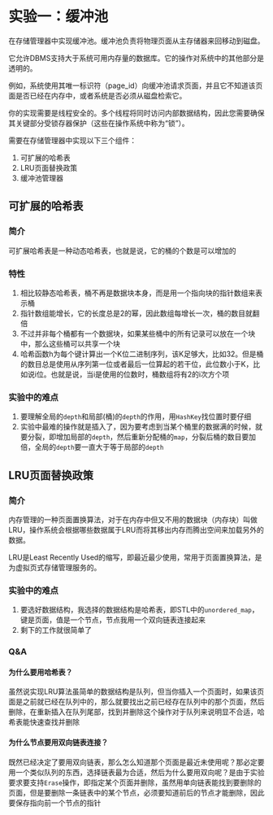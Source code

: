 # 实验一：缓冲池

在存储管理器中实现缓冲池。缓冲池负责将物理页面从主存储器来回移动到磁盘。

它允许DBMS支持大于系统可用内存量的数据库。它的操作对系统中的其他部分是透明的。

例如，系统使用其唯一标识符（page_id）向缓冲池请求页面，并且它不知道该页面是否已经在内存中，或者系统是否必须从磁盘检索它。

你的实现需要是线程安全的。多个线程将同时访问内部数据结构，因此您需要确保其关键部分受锁存器保护（这些在操作系统中称为“锁”）。

需要在存储管理器中实现以下三个组件：
1. 可扩展的哈希表
2. LRU页面替换政策
3. 缓冲池管理器


## 可扩展的哈希表
### 简介
可扩展哈希表是一种动态哈希表，也就是说，它的桶的个数是可以增加的

### 特性
1. 相比较静态哈希表，桶不再是数据块本身，而是用一个指向块的指针数组来表示桶
2. 指针数组能增长，它的长度总是2的幂，因此数组每增长一次，桶的数目就翻倍
3. 不过并非每个桶都有一个数据块，如果某些桶中的所有记录可以放在一个块中，那么这些桶可以共享一个块
4. 哈希函数h为每个键计算出一个K位二进制序列，该K足够大，比如32。但是桶的数目总是使用从序列第一位或者最后一位算起的若干位，此位数小于K，比如说i位。也就是说，当i是使用的位数时，桶数组将有2的i次方个项


### 实验中的难点
1. 要理解全局的`depth`和局部(桶)的`depth`的作用，用`HashKey`找位置时要仔细
2. 实验中最难的操作就是插入了，因为要考虑到当某个桶里的数据满的时候，就要分裂，即增加局部的`depth`，然后重新分配桶的`map`，分裂后桶的数目要加倍，全局的`depth`要一直大于等于局部的`depth`


## LRU页面替换政策
### 简介
内存管理的一种页面置换算法，对于在内存中但又不用的数据块（内存块）叫做LRU，操作系统会根据哪些数据属于LRU而将其移出内存而腾出空间来加载另外的数据。

LRU是Least Recently Used的缩写，即最近最少使用，常用于页面置换算法，是为虚拟页式存储管理服务的。

### 实验中的难点
1. 要选好数据结构，我选择的数据结构是哈希表，即STL中的`unordered_map`，键是页面，值是一个节点，节点我用一个双向链表连接起来
2. 剩下的工作就很简单了

### Q&A
#### 为什么要用哈希表？
虽然说实现LRU算法虽简单的数据结构是队列，但当你插入一个页面时，如果该页面是之前就已经在队列中的，那么就要找出之前已经存在队列中的那个页面，然后删除，在重新插入在队列尾部，找到并删除这个操作对于队列来说明显不合适，哈希表能快速查找并删除

#### 为什么节点要用双向链表连接？
既然已经决定了要用双向链表，那么怎么知道那个页面是最近未使用呢？那必定要用一个类似队列的东西，选择链表最为合适，然后为什么要用双向呢？是由于实验要求要支持`Erase`操作，即指定某个页面并删除，虽然用单向链表能找到要删除的页面，但是要删除一条链表中的某个节点，必须要知道前后的节点才能删除，因此要保存指向前一个节点的指针
